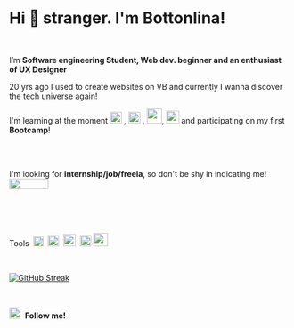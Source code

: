 # Hi 🖖 stranger. I'm Bottonlina!

<br>

I’m <b>Software engineering Student, Web dev. beginner and an enthusiast of UX Designer</b>

20 yrs ago I used to create websites on VB and currently I wanna discover the tech universe again!

I'm learning at the moment <img src="https://cdn-icons-png.flaticon.com/512/732/732212.png" width="21" height="21"/>
, <img src="https://cdn3.iconfinder.com/data/icons/logos-and-brands-adobe/512/267_Python-512.png" width="21" height="21"/>
, <img src="https://cdn.cdnlogo.com/logos/m/30/mongodb-icon.svg" width="27" height="27"/>,  <img src="https://img2.gratispng.com/20180715/ujy/kisspng-user-experience-design-user-interface-design-rsu-digital-transformation-icon-5b4b2d82efcfe9.0945611415316535069823.jpg" width="23" height="23"/> and participating on my first <b>Bootcamp</b>!

<br><br>

I'm looking for <b>internship/job/freela</b>, so don't be shy in indicating me!&nbsp;&nbsp;[<img src="https://img.shields.io/badge/linkedin-%230077B5.svg?&style=for-the-badge&logo=linkedin&logoColor=white" width="70" height="19"/>](https://www.linkedin.com/in/BOTTONLINA/)

<br><br><br>

Tools&nbsp;&nbsp;<img src="https://upload.wikimedia.org/wikipedia/commons/thumb/9/9a/Visual_Studio_Code_1.35_icon.svg/2048px-Visual_Studio_Code_1.35_icon.svg.png" width="18" height="18"/>&nbsp;&nbsp;<img src="https://cdn.icon-icons.com/icons2/1381/PNG/512/sublimetext_94866.png" width="20" height="20"/>&nbsp;&nbsp;<img src="https://play-lh.googleusercontent.com/7NhwxJq45jv0Z1rerLLPZFtLnz2WZmqqmhwQ1uRgtv2o1wTsERjh_OT8vKYN0C_vig" width="22" height="22"/>&nbsp;&nbsp;<img src="https://upload.wikimedia.org/wikipedia/commons/thumb/3/38/Jupyter_logo.svg/1200px-Jupyter_logo.svg.png" width="20" height="20"/>&nbsp;<img src="https://upload.wikimedia.org/wikipedia/commons/thumb/d/d0/Google_Colaboratory_SVG_Logo.svg/2560px-Google_Colaboratory_SVG_Logo.svg.png" width="26" height="24"/>

<br>

[![GitHub Streak](http://github-readme-streak-stats.herokuapp.com?user=Bottonlina&theme=black-ice)](https://git.io/streak-stats)

<br>

[<img src = "https://upload.wikimedia.org/wikipedia/commons/thumb/a/a5/Instagram_icon.png/2048px-Instagram_icon.png" width="20" height="20">](https://www.instagram.com/BOTTONLINA/)&nbsp;&nbsp;<b>Follow me!</b>

